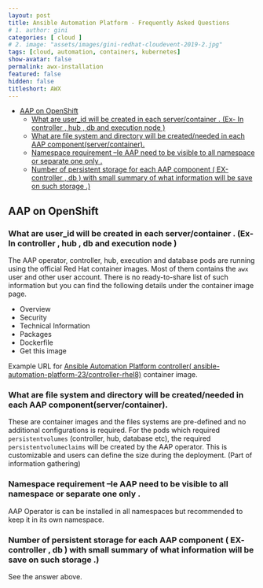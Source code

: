 ```yaml
---
layout: post
title: Ansible Automation Platform - Frequently Asked Questions
# 1. author: gini
categories: [ cloud ]
# 2. image: "assets/images/gini-redhat-cloudevent-2019-2.jpg"
tags: [cloud, automation, containers, kubernetes]
show-avatar: false
permalink: awx-installation
featured: false
hidden: false
titleshort: AWX
---
```


- [AAP on OpenShift](#aap-on-openshift)
  - [What are user\_id will be created in each server/container . (Ex- In controller , hub , db and execution node )](#what-are-user_id-will-be-created-in-each-servercontainer--ex--in-controller--hub--db-and-execution-node-)
  - [What are file system and directory will be created/needed in each AAP component(server/container).](#what-are-file-system-and-directory-will-be-createdneeded-in-each-aap-componentservercontainer)
  - [Namespace requirement –Ie AAP need to be visible to all namespace or separate one only .](#namespace-requirement-ie-aap-need-to-be-visible-to-all-namespace-or-separate-one-only-)
  - [Number of persistent storage for each AAP component ( EX- controller , db ) with small summary of what information will be save on such storage .)](#number-of-persistent-storage-for-each-aap-component--ex--controller--db--with-small-summary-of-what-information-will-be-save-on-such-storage-)


## AAP on OpenShift

### What are user_id will be created in each server/container . (Ex- In controller , hub , db and execution node )

The AAP operator, controller, hub, execution and database pods are running using the official Red Hat container images. Most of them contains the `awx` user and other user account. There is no ready-to-share list of such information but you can find the following details under the container image page.

- Overview
- Security
- Technical Information
- Packages
- Dockerfile
- Get this image

Example URL for [Ansible Automation Platform controller(
ansible-automation-platform-23/controller-rhel8)](
https://catalog.redhat.com/software/containers/search?q=ansible-automation-platform-23&p=1) container image.

###  What are file system and directory will be created/needed in each AAP component(server/container).

These are container images and the files systems are pre-defined and no additional configurations is required. For the pods which required `persistentvolumes` (controller, hub, database etc), the required `persistentvolumeclaims` will be created by the AAP operator. This is customizable and users can define the size during the deployment. (Part of information gathering)

### Namespace requirement –Ie AAP need to be visible to all namespace or separate one only .

AAP Operator is can be installed in all namespaces but recommended to keep it in its own namespace. 

### Number of persistent storage for each AAP component ( EX- controller , db ) with small summary of what information will be save on such storage .)

See the answer above.

 